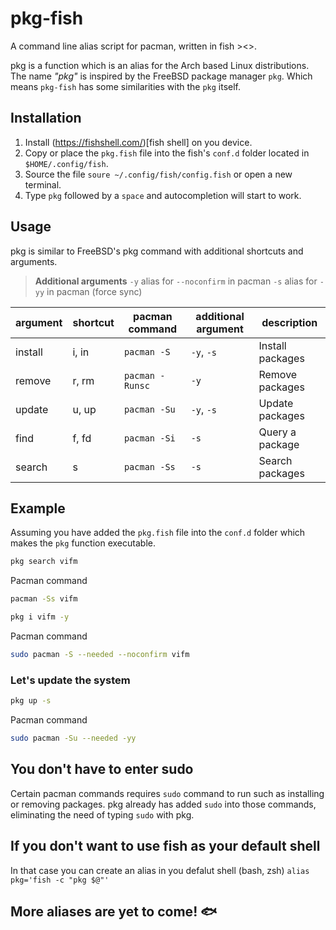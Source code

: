 # pkg-fish
A command line alias script for pacman, written in fish &gt;&lt;&gt;.

pkg is a function which is an alias for the Arch based Linux distributions. The name *"pkg"* is inspired by the FreeBSD package manager `pkg`. Which means `pkg-fish` has some similarities with the `pkg` itself.

## Installation
1. Install (https://fishshell.com/)[fish shell] on you device.
2. Copy or place the `pkg.fish` file into the fish's `conf.d` folder located in `$HOME/.config/fish`.
3. Source the file `soure ~/.config/fish/config.fish` or open a new terminal.
4. Type `pkg` followed by a `space` and autocompletion will start to work.

## Usage
pkg is similar to FreeBSD's pkg command with additional shortcuts and arguments.

> **Additional arguments**
> `-y` alias for `--noconfirm` in pacman
> `-s` alias for `-yy` in pacman (force sync) 

| argument | shortcut | pacman command | additional argument | description |
| -------- | ----- | ----------------- | ------------------- | ----------- |
| install  | i, in | `pacman -S`       | `-y`, `-s`          | Install packages |
| remove   | r, rm | `pacman -Runsc`   | `-y`                | Remove packages  |
| update   | u, up | `pacman -Su`      | `-y`, `-s`          | Update packages  |
| find     | f, fd | `pacman -Si`      | `-s`                | Query a package  |
| search   | s     | `pacman -Ss`      | `-s`                | Search packages  |

## Example
Assuming you have added the `pkg.fish` file into the `conf.d` folder which makes the `pkg` function executable.

```bash
pkg search vifm
```

Pacman command
```bash
pacman -Ss vifm
```

```bash
pkg i vifm -y
```

Pacman command
```bash
sudo pacman -S --needed --noconfirm vifm
```

### Let's update the system
```bash
pkg up -s
```

Pacman command
```bash
sudo pacman -Su --needed -yy
```

## You don't have to enter sudo
Certain pacman commands requires `sudo` command to run such as installing or removing packages. pkg already has added `sudo` into those commands, eliminating the need of typing `sudo` with pkg.

## If you don't want to use fish as your default shell
In that case you can create an alias in you defalut shell (bash, zsh) `alias pkg='fish -c "pkg $@"'`

## More aliases are yet to come! 🐟
